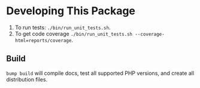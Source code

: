 <!--
id: developers
tags: usage
-->

# Developing This Package

1. To run tests: `./bin/run_unit_tests.sh`.
3. To get code coverage `./bin/run_unit_tests.sh --coverage-html=reports/coverage`.

## Build

`bump build` will compile docs, test all supported PHP versions, and create all distribution files.
